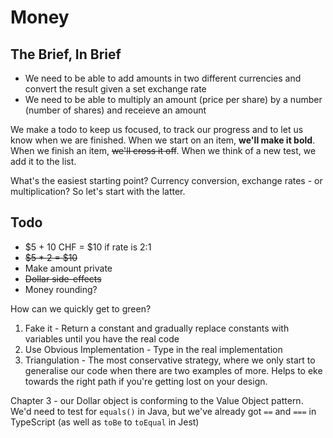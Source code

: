 # Money

## The Brief, In Brief

- We need to be able to add amounts in two different currencies and convert the result given a set exchange rate
- We need to be able to multiply an amount (price per share) by a number (number of shares) and receieve an amount

We make a todo to keep us focused, to track our progress and to let us know when we are finished. When we start on an item, **we'll make it bold**. When we finish an item, ~~we'll cross it off~~. When we think of a new test, we add it to the list.

What's the easiest starting point? Currency conversion, exchange rates - or multiplication? So let's start with the latter.

## Todo

- $5 + 10 CHF = $10 if rate is 2:1
- ~~$5 * 2 = $10~~
- Make amount private
- ~~Dollar side-effects~~
- Money rounding?

How can we quickly get to green?

1. Fake it - Return a constant and gradually replace constants with variables until you have the real code
2. Use Obvious Implementation - Type in the real implementation
3. Triangulation - The most conservative strategy, where we only start to generalise our code when there are two examples of more. Helps to eke towards the right path if you're getting lost on your design.

Chapter 3 - our Dollar object is conforming to the Value Object pattern. We'd need to test for `equals()` in Java, but we've already got `==` and `===` in TypeScript (as well as `toBe` to `toEqual` in Jest)
